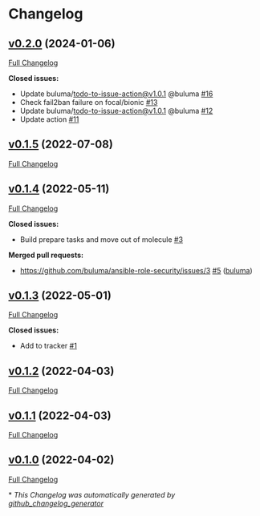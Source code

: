 # Changelog

## [v0.2.0](https://github.com/buluma/ansible-role-security/tree/v0.2.0) (2024-01-06)

[Full Changelog](https://github.com/buluma/ansible-role-security/compare/v0.1.5...v0.2.0)

**Closed issues:**

- Update buluma/todo-to-issue-action@v1.0.1 @buluma [\#16](https://github.com/buluma/ansible-role-security/issues/16)
- Check fail2ban failure on focal/bionic [\#13](https://github.com/buluma/ansible-role-security/issues/13)
- Update buluma/todo-to-issue-action@v1.0.1 @buluma [\#12](https://github.com/buluma/ansible-role-security/issues/12)
- Update action [\#11](https://github.com/buluma/ansible-role-security/issues/11)

## [v0.1.5](https://github.com/buluma/ansible-role-security/tree/v0.1.5) (2022-07-08)

[Full Changelog](https://github.com/buluma/ansible-role-security/compare/v0.1.4...v0.1.5)

## [v0.1.4](https://github.com/buluma/ansible-role-security/tree/v0.1.4) (2022-05-11)

[Full Changelog](https://github.com/buluma/ansible-role-security/compare/v0.1.3...v0.1.4)

**Closed issues:**

- Build prepare tasks and move out of molecule [\#3](https://github.com/buluma/ansible-role-security/issues/3)

**Merged pull requests:**

- https://github.com/buluma/ansible-role-security/issues/3 [\#5](https://github.com/buluma/ansible-role-security/pull/5) ([buluma](https://github.com/buluma))

## [v0.1.3](https://github.com/buluma/ansible-role-security/tree/v0.1.3) (2022-05-01)

[Full Changelog](https://github.com/buluma/ansible-role-security/compare/v0.1.2...v0.1.3)

**Closed issues:**

- Add to tracker [\#1](https://github.com/buluma/ansible-role-security/issues/1)

## [v0.1.2](https://github.com/buluma/ansible-role-security/tree/v0.1.2) (2022-04-03)

[Full Changelog](https://github.com/buluma/ansible-role-security/compare/v0.1.1...v0.1.2)

## [v0.1.1](https://github.com/buluma/ansible-role-security/tree/v0.1.1) (2022-04-03)

[Full Changelog](https://github.com/buluma/ansible-role-security/compare/v0.1.0...v0.1.1)

## [v0.1.0](https://github.com/buluma/ansible-role-security/tree/v0.1.0) (2022-04-02)

[Full Changelog](https://github.com/buluma/ansible-role-security/compare/36cb0de7ed5c91d448ba601491431410f3c88f8b...v0.1.0)



\* *This Changelog was automatically generated by [github_changelog_generator](https://github.com/github-changelog-generator/github-changelog-generator)*
